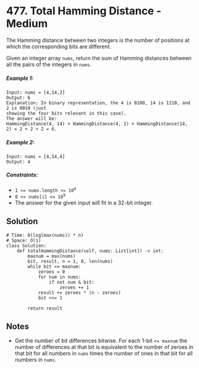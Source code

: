 # 477. Total Hamming Distance - Medium

The Hamming distance between two integers is the number of positions at which the corresponding bits are different.

Given an integer array `nums`, return the sum of Hamming distances between all the pairs of the integers in `nums`.

##### Example 1:

```
Input: nums = [4,14,2]
Output: 6
Explanation: In binary representation, the 4 is 0100, 14 is 1110, and 2 is 0010 (just
showing the four bits relevant in this case).
The answer will be:
HammingDistance(4, 14) + HammingDistance(4, 2) + HammingDistance(14, 2) = 2 + 2 + 2 = 6.
```

##### Example 2:

```
Input: nums = [4,14,4]
Output: 4
```

##### Constraints:

- <code>1 <= nums.length <= 10<sup>4</sup></code>
- <code>0 <= nums[i] <= 10<sup>9</sup></code>
- The answer for the given input will fit in a 32-bit integer.

## Solution

```
# Time: O(log(max(nums)) * n)
# Space: O(1)
class Solution:
    def totalHammingDistance(self, nums: List[int]) -> int:
        maxnum = max(nums)
        bit, result, n = 1, 0, len(nums)
        while bit <= maxnum:
            zeroes = 0
            for num in nums:
                if not num & bit:
                    zeroes += 1
            result += zeroes * (n - zeroes)
            bit <<= 1
            
        return result
```

## Notes
- Get the number of bit differences bitwise. For each 1-bit `<= maxnum` the number of differences at that bit is equivalent to the number of zeroes in that bit for all numbers in `nums` times the number of ones in that bit for all numbers in `nums`.